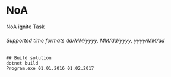 # NoA
NoA ignite Task

###### Supported time formats dd/MM/yyyy, MM/dd/yyyy, yyyy/MM/dd

```
## Build solution
dotnet build 
Program.exe 01.01.2016 01.02.2017
```
